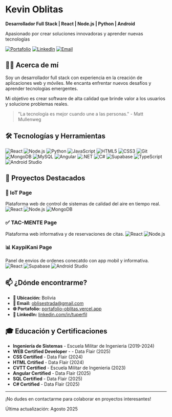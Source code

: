 # Kevin Oblitas

**Desarrollador Full Stack | React | Node.js | Python | Android**

Apasionado por crear soluciones innovadoras y aprender nuevas tecnologías

[![Portafolio](https://img.shields.io/badge/Portafolio-Visita%20mi%20sitio-blue?style=for-the-badge)](https://portafolio-oblitas.vercel.app/)
[![LinkedIn](https://img.shields.io/badge/LinkedIn-Conecta%20conmigo-blue?style=for-the-badge)]([https://www.linkedin.com/in/oblitas/)
[![Email](https://img.shields.io/badge/Email-Contáctame-red?style=for-the-badge)](mailto:oblisestrada@egmail.com)

## 👨‍💻 Acerca de mí

Soy un desarrollador full stack con experiencia en la creación de aplicaciones web y móviles. Me encanta enfrentar nuevos desafíos y aprender tecnologías emergentes.

Mi objetivo es crear software de alta calidad que brinde valor a los usuarios y solucione problemas reales.

> "La tecnología es mejor cuando une a las personas." - Matt Mullenweg

## 🛠️ Tecnologías y Herramientas

![React](https://img.shields.io/badge/React-61DAFB?style=for-the-badge&logo=react&logoColor=white)
![Node.js](https://img.shields.io/badge/Node.js-339933?style=for-the-badge&logo=node.js&logoColor=white)
![Python](https://img.shields.io/badge/Python-3776AB?style=for-the-badge&logo=python&logoColor=white)
![JavaScript](https://img.shields.io/badge/JavaScript-F7DF1E?style=for-the-badge&logo=javascript&logoColor=black)
![HTML5](https://img.shields.io/badge/HTML5-E34F26?style=for-the-badge&logo=html5&logoColor=white)
![CSS3](https://img.shields.io/badge/CSS3-1572B6?style=for-the-badge&logo=css3&logoColor=white)
![Git](https://img.shields.io/badge/Git-F05032?style=for-the-badge&logo=git&logoColor=white)
![MongoDB](https://img.shields.io/badge/MongoDB-47A248?style=for-the-badge&logo=mongodb&logoColor=white)
![MySQL](https://img.shields.io/badge/MySQL-4479A1?style=for-the-badge&logo=mysql&logoColor=white)
![Angular](https://img.shields.io/badge/Angular-DD0031?style=for-the-badge&logo=angular&logoColor=white)
![.NET](https://img.shields.io/badge/.NET-512BD4?style=for-the-badge&logo=dotnet&logoColor=white)
![C#](https://img.shields.io/badge/C%23-239120?style=for-the-badge&logo=c-sharp&logoColor=white)
![Supabase](https://img.shields.io/badge/Supabase-3ECF8E?style=for-the-badge&logo=supabase&logoColor=white)
![TypeScript](https://img.shields.io/badge/TypeScript-3178C6?style=for-the-badge&logo=typescript&logoColor=white)
![Android Studio](https://img.shields.io/badge/Android_Studio-3DDC84?style=for-the-badge&logo=android-studio&logoColor=white)

## 📂 Proyectos Destacados

### 🛒 IoT Page
Plataforma web de control de sistemas de calidad del aire en tiempo real.
![React](https://img.shields.io/badge/React-61DAFB?style=flat-square&logo=react&logoColor=white)
![Node.js](https://img.shields.io/badge/Node.js-339933?style=flat-square&logo=node.js&logoColor=white)
![MongoDB](https://img.shields.io/badge/MongoDB-47A248?style=flat-square&logo=mongodb&logoColor=white)

### ✅ TAC-MENTE Page
Plataforma web informativa y de reservaciones de citas.
![React](https://img.shields.io/badge/React-61DAFB?style=flat-square&logo=react&logoColor=white)
![Node.js](https://img.shields.io/badge/Node.js-339933?style=flat-square&logo=node.js&logoColor=white)


### 📊 KaypiKani Page
Panel de envios de ordenes conecatdo con app mobil y informativa.
![React](https://img.shields.io/badge/React-61DAFB?style=flat-square&logo=react&logoColor=white)
![Supabase](https://img.shields.io/badge/Supabase-3ECF8E?style=for-the-badge&logo=supabase&logoColor=white)
![Android Studio](https://img.shields.io/badge/Android_Studio-3DDC84?style=for-the-badge&logo=android-studio&logoColor=white)


## 📫 ¿Dónde encontrarme?

- **📍 Ubicación:** Bolivia
- **📧 Email:** oblisestrada@gmail.com
- **🌐 Portafolio:** [portafolio-oblitas.vercel.app](https://portafolio-oblitas.vercel.app/)
- **💼 LinkedIn:** [linkedin.com/in/tuperfil](https://www.linkedin.com/in/tuperfil)

## 🎓 Educación y Certificaciones

- **Ingeniería de Sistemas** - Escuela Militar de Ingenieria (2019-2024)
- **WEB Certified Developer** - - Data Flair (2025)
- **CSS Certified** - Data Flair (2024)
- **HTML Crtified** - Data Flair (2024)
- **CVTT Certified** - Escuela Militar de Ingenieria (2023)
- **Angular Certified** - Data Flair (2025)
- **SQL Certified** - Data Flair (2025)
- **C# Certified** - Data Flair (2025)


---

¡No dudes en contactarme para colaborar en proyectos interesantes!

Última actualización: Agosto 2025
